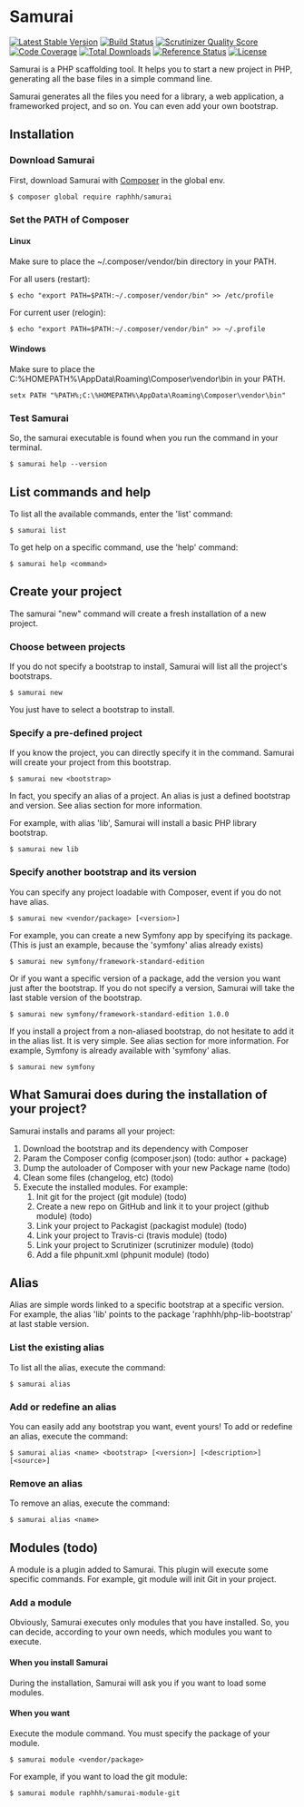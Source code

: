 # Samurai

[![Latest Stable Version](https://poser.pugx.org/raphhh/samurai/v/stable.svg)](https://packagist.org/packages/raphhh/samurai)
[![Build Status](https://travis-ci.org/Raphhh/samurai.png)](https://travis-ci.org/Raphhh/samurai)
[![Scrutinizer Quality Score](https://scrutinizer-ci.com/g/Raphhh/samurai/badges/quality-score.png?b=master)](https://scrutinizer-ci.com/g/Raphhh/samurai/)
[![Code Coverage](https://scrutinizer-ci.com/g/Raphhh/samurai/badges/coverage.png?b=master)](https://scrutinizer-ci.com/g/Raphhh/samurai/)
[![Total Downloads](https://poser.pugx.org/raphhh/samurai/downloads.svg)](https://packagist.org/packages/raphhh/samurai)
[![Reference Status](https://www.versioneye.com/php/raphhh:samurai/reference_badge.svg?style=flat)](https://www.versioneye.com/php/raphhh:samurai/references)
[![License](https://poser.pugx.org/raphhh/samurai/license.svg)](https://packagist.org/packages/raphhh/samurai)

Samurai is a PHP scaffolding tool. It helps you to start a new project in PHP, generating all the base files in a simple command line.

Samurai generates all the files you need for a library, a web application, a frameworked project, and so on. You can even add your own bootstrap.


## Installation

### Download Samurai

First, download Samurai with [Composer](https://getcomposer.org) in the global env.

```console
$ composer global require raphhh/samurai
```

### Set the PATH of Composer

#### Linux

Make sure to place the ~/.composer/vendor/bin directory in your PATH.

For all users (restart):

```console
$ echo "export PATH=$PATH:~/.composer/vendor/bin" >> /etc/profile
```

For current user (relogin):

```console
$ echo "export PATH=$PATH:~/.composer/vendor/bin" >> ~/.profile
```

#### Windows

Make sure to place the C:\%HOMEPATH%\AppData\Roaming\Composer\vendor\bin in your PATH. 

```console
setx PATH "%PATH%;C:\%HOMEPATH%\AppData\Roaming\Composer\vendor\bin"
```

### Test Samurai

So, the samurai executable is found when you run the command in your terminal.

```console
$ samurai help --version
```

## List commands and help

To list all the available commands, enter the 'list' command:

```console
$ samurai list
```

To get help on a specific command, use the 'help' command:

```console
$ samurai help <command>
```


## Create your project

The samurai "new" command will create a fresh installation of a new project. 

### Choose between projects

If you do not specify a bootstrap to install, Samurai will list all the project's bootstraps.

```console
$ samurai new
```
You just have to select a bootstrap to install.

### Specify a pre-defined project

If you know the project, you can directly specify it in the command. Samurai will create your project from this bootstrap. 

```console
$ samurai new <bootstrap>
```

In fact, you specify an alias of a project. An alias is just a defined bootstrap and version. See alias section for more information.

For example, with alias 'lib', Samurai will install a basic PHP library bootstrap.

```console
$ samurai new lib
```

### Specify another bootstrap and its version

You can specify any project loadable with Composer, event if you do not have alias. 

```console
$ samurai new <vendor/package> [<version>]
```

For example, you can create a new Symfony app by specifying its package. (This is just an example, because the 'symfony' alias already exists)

```console
$ samurai new symfony/framework-standard-edition
```

Or if you want a specific version of a package, add the version you want just after the bootstrap. If you do not specify a version, Samurai will take the last stable version of the bootstrap.

```console
$ samurai new symfony/framework-standard-edition 1.0.0
```

If you install a project from a non-aliased bootstrap, do not hesitate to add it in the alias list. It is very simple. See alias section for more information. For example, Symfony is already available with 'symfony' alias.

```console
$ samurai new symfony
```


## What Samurai does during the installation of your project?

Samurai installs and params all your project:

 1. Download the bootstrap and its dependency with Composer
 2. Param the Composer config (composer.json) (todo: author + package)
 3. Dump the autoloader of Composer with your new Package name (todo)
 4. Clean some files (changelog, etc) (todo)
 5. Execute the installed modules. For example:
     1. Init git for the project (git module) (todo)
     2. Create a new repo on GitHub and link it to your project (github module) (todo)
     3. Link your project to Packagist (packagist module) (todo)
     4. Link your project to Travis-ci (travis module) (todo)
     5. Link your project to Scrutinizer (scrutinizer module) (todo)
     6. Add a file phpunit.xml (phpunit module) (todo)


## Alias

Alias are simple words linked to a specific bootstrap at a specific version. For example, the alias 'lib' points to the package 'raphhh/php-lib-bootstrap' at last stable version.

### List the existing alias

To list all the alias, execute the command:
```console
$ samurai alias
```

### Add or redefine an alias

You can easily add any bootstrap you want, event yours! To add or redefine an alias, execute the command:
```console
$ samurai alias <name> <bootstrap> [<version>] [<description>] [<source>]
```

### Remove an alias

To remove an alias, execute the command:
```console
$ samurai alias <name>
```


## Modules (todo)

A module is a plugin added to Samurai. This plugin will execute some specific commands. For example, git module will init Git in your project.

### Add a module

Obviously, Samurai executes only modules that you have installed. So, you can decide, according to your own needs, which modules you want to execute.

#### When you install Samurai

During the installation, Samurai will ask you if you want to load some modules.

#### When you want

Execute the module command. You must specify the package of your module.
 
```console
$ samurai module <vendor/package>
```

For example, if you want to load the git module:

```console
$ samurai module raphhh/samurai-module-git
```
